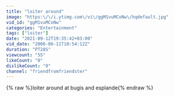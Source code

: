 ```yaml
---
title: "loiter around"
image: "https:\/\/i.ytimg.com\/vi\/ggM1vuMCoNw\/hqdefault.jpg"
vid_id: "ggM1vuMCoNw"
categories: "Entertainment"
tags: ["loiter"]
date: "2021-09-12T19:35:42+03:00"
vid_date: "2006-06-11T10:54:12Z"
duration: "PT28S"
viewcount: "55"
likeCount: "0"
dislikeCount: "0"
channel: "friendfromfriendster"
---
```

{% raw %}loiter around at bugis and esplande{% endraw %}
